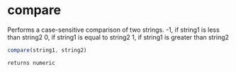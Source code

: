 # compare

Performs a case-sensitive comparison of two strings.
 -1, if string1 is less than string2
 0, if string1 is equal to string2
 1, if string1 is greater than string2

```javascript
compare(string1, string2)
```

```javascript
returns numeric
```
